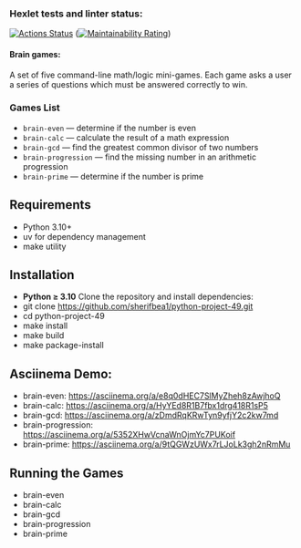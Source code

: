 ### Hexlet tests and linter status:
[![Actions Status](https://github.com/sherifbea1/python-project-49/workflows/hexlet-check/badge.svg)](https://github.com/sherifbea1/python-project-49/actions)
([![Maintainability Rating](https://sonarcloud.io/api/project_badges/measure?project=sherifbea1_python-project-49&metric=sqale_rating)](https://sonarcloud.io/summary/new_code?id=sherifbea1_python-project-49))

#### Brain games:
A set of five command-line math/logic mini-games. Each game asks a user a series of questions which must be answered correctly to win.

### Games List
- `brain-even` — determine if the number is even
- `brain-calc` — calculate the result of a math expression
- `brain-gcd` — find the greatest common divisor of two numbers
- `brain-progression` — find the missing number in an arithmetic progression
- `brain-prime` — determine if the number is prime

## Requirements
- Python 3.10+
- uv for dependency management
- make utility

## Installation
-  **Python ≥ 3.10**
Clone the repository and install dependencies:
- git clone https://github.com/sherifbea1/python-project-49.git
- cd python-project-49
- make install
- make build
- make package-install

## Asciinema Demo:
- brain-even: https://asciinema.org/a/e8q0dHEC7SlMyZheh8zAwjhoQ
- brain-calc: https://asciinema.org/a/HyYEd8R1B7fbx1drg418R1sP5
- brain-gcd: https://asciinema.org/a/zDmdRqKRwTyn9yfjY2c2kw7md
- brain-progression: https://asciinema.org/a/5352XHwVcnaWnOjmYc7PUKoif
- brain-prime: https://asciinema.org/a/9tQGWzUWx7rLJoLk3gh2nRmMu

## Running the Games
- brain-even
- brain-calc
- brain-gcd
- brain-progression
- brain-prime
